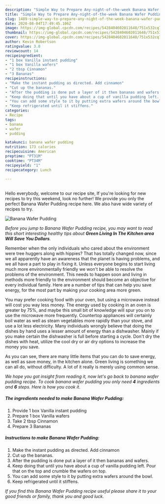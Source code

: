 ```yaml
---
description: "Simple Way to Prepare Any-night-of-the-week Banana Wafer Pudding"
title: "Simple Way to Prepare Any-night-of-the-week Banana Wafer Pudding"
slug: 1489-simple-way-to-prepare-any-night-of-the-week-banana-wafer-pudding
date: 2020-08-04T17:49:45.106Z
image: https://img-global.cpcdn.com/recipes/5428404602011648/751x532cq70/banana-wafer-pudding-recipe-main-photo.jpg
thumbnail: https://img-global.cpcdn.com/recipes/5428404602011648/751x532cq70/banana-wafer-pudding-recipe-main-photo.jpg
cover: https://img-global.cpcdn.com/recipes/5428404602011648/751x532cq70/banana-wafer-pudding-recipe-main-photo.jpg
author: Kevin Robertson
ratingvalue: 3.8
reviewcount: 14
recipeingredient:
- "1 box Vanilla instant pudding"
- "1 box Vanilla wafers"
- "2 tbsp Cinnamon"
- "3 Bananas"
recipeinstructions:
- "Make the instant pudding as directed. Add cinnamon"
- "Cut up the bananas."
- "After the pudding is done put a layer of it then bananas and wafers."
- "Keep doing that until you have about a cup of vanilla pudding left. Pour that on the top and crumble the wafers on top."
- "You can add some style to it by putting extra wafers around the bowl."
- "Keep refrigerated until it stiffens."
categories:
- Recipe
tags:
- banana
- wafer
- pudding

katakunci: banana wafer pudding 
nutrition: 173 calories
recipecuisine: American
preptime: "PT31M"
cooktime: "PT34M"
recipeyield: "1"
recipecategory: Lunch

---
```

<br>
Hello everybody, welcome to our recipe site, If you're looking for new recipes to try this weekend, look no further! We provide you only the perfect Banana Wafer Pudding recipe here. We also have wide variety of recipes to try.
<br>


![Banana Wafer Pudding](https://img-global.cpcdn.com/recipes/5428404602011648/751x532cq70/banana-wafer-pudding-recipe-main-photo.jpg)

<i>Before you jump to Banana Wafer Pudding recipe, you may want to read this short interesting healthy tips about 
<strong>Green Living In The Kitchen area Will Save You Dollars</strong>.</i>
</br>

Remember when the only individuals who cared about the environment were tree huggers along with hippies? That has totally changed now, since we all apparently have an awareness that the planet is having problems, and we all have a part to play in fixing it. Unless everyone begins to start living much more environmentally friendly we won't be able to resolve the problems of the environment. This needs to happen soon and living in methods more friendly to the environment should become an objective for every individual family. Here are a number of tips that can help you save energy, for the most part by making your cooking area more green.

You may prefer cooking food with your oven, but using a microwave instead will cost you way less money. The energy used by cooking in an oven is greater by 75%, and maybe this small bit of knowledge will spur you on to use the microwave more frequently. Countertop appliances will certainly boil water as well as steam vegetables more rapidly than your stove, and use a lot less electricity. Many individuals wrongly believe that doing the dishes by hand uses a lesser amount of energy than a dishwasher. Mainly if you make certain the dishwasher is full before starting a cycle. Don't dry the dishes with heat, utilize the cool dry or air dry options to increase the money you save.

As you can see, there are many little items that you can do to save energy, as well as save money, in the kitchen alone. Green living is something we can all do, without difficulty. A lot of it really is merely using common sense.


<i>We hope you got insight from reading it, now let's go back to banana wafer pudding recipe. To cook banana wafer pudding you only need <strong>4</strong> ingredients and <strong>6</strong> steps. Here is how you cook it.
</i>

##### The ingredients needed to make Banana Wafer Pudding:

1. Provide 1 box Vanilla instant pudding
1. Prepare 1 box Vanilla wafers
1. Take 2 tbsp Cinnamon
1. Prepare 3 Bananas


##### Instructions to make Banana Wafer Pudding:

1. Make the instant pudding as directed. Add cinnamon
1. Cut up the bananas.
1. After the pudding is done put a layer of it then bananas and wafers.
1. Keep doing that until you have about a cup of vanilla pudding left. Pour that on the top and crumble the wafers on top.
1. You can add some style to it by putting extra wafers around the bowl.
1. Keep refrigerated until it stiffens.


<i>If you find this Banana Wafer Pudding recipe useful please share it to your good friends or family, thank you and good luck.</i>
